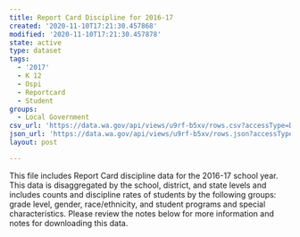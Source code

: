 ```yaml
---
title: Report Card Discipline for 2016-17
created: '2020-11-10T17:21:30.457868'
modified: '2020-11-10T17:21:30.457878'
state: active
type: dataset
tags:
  - '2017'
  - K 12
  - Ospi
  - Reportcard
  - Student
groups:
  - Local Government
csv_url: 'https://data.wa.gov/api/views/u9rf-b5xv/rows.csv?accessType=DOWNLOAD'
json_url: 'https://data.wa.gov/api/views/u9rf-b5xv/rows.json?accessType=DOWNLOAD'
layout: post

---
```

This file includes Report Card discipline data for the 2016-17 school year. This data is disaggregated by the school, district, and state levels and includes counts and discipline rates of students by the following groups: grade level, gender, race/ethnicity, and student programs and special characteristics. Please review the notes below for more information and notes for downloading this data.
